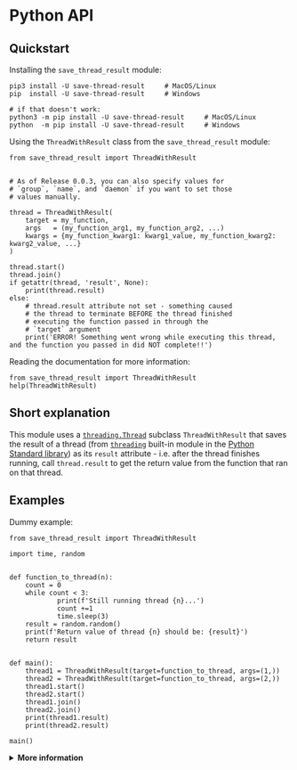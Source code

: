 # Python API

## Quickstart

Installing the `save_thread_result` module:
```
pip3 install -U save-thread-result     # MacOS/Linux
pip  install -U save-thread-result     # Windows

# if that doesn't work:
python3 -m pip install -U save-thread-result     # MacOS/Linux
python  -m pip install -U save-thread-result     # Windows
```

Using the `ThreadWithResult` class from the `save_thread_result` module:
```
from save_thread_result import ThreadWithResult


# As of Release 0.0.3, you can also specify values for
# `group`, `name`, and `daemon` if you want to set those
# values manually.

thread = ThreadWithResult(
    target = my_function,
    args   = (my_function_arg1, my_function_arg2, ...)
    kwargs = {my_function_kwarg1: kwarg1_value, my_function_kwarg2: kwarg2_value, ...}
)

thread.start()
thread.join()
if getattr(thread, 'result', None):
    print(thread.result)
else:
    # thread.result attribute not set - something caused
    # the thread to terminate BEFORE the thread finished
    # executing the function passed in through the
    # `target` argument
    print('ERROR! Something went wrong while executing this thread, and the function you passed in did NOT complete!!')
```

Reading the documentation for more information:
```
from save_thread_result import ThreadWithResult
help(ThreadWithResult)
```

## Short explanation

This module uses a [`threading.Thread`](https://docs.python.org/3/library/threading.html#threading.Thread) subclass `ThreadWithResult` that saves the result of a thread (from [`threading`](https://docs.python.org/3/library/threading.html) built-in module in the [Python Standard library](https://docs.python.org/3/library/index.html)) as its `result` attribute - i.e. after the thread finishes running, call `thread.result` to get the return value from the function that ran on that thread.

## Examples

Dummy example:
```
from save_thread_result import ThreadWithResult

import time, random


def function_to_thread(n):
    count = 0
    while count < 3:
            print(f'Still running thread {n}...')
            count +=1
            time.sleep(3)
    result = random.random()
    print(f'Return value of thread {n} should be: {result}')
    return result


def main():
    thread1 = ThreadWithResult(target=function_to_thread, args=(1,))
    thread2 = ThreadWithResult(target=function_to_thread, args=(2,))
    thread1.start()
    thread2.start()
    thread1.join()
    thread2.join()
    print(thread1.result)
    print(thread2.result)

main()
```

<details>
  <summary><b>More information</b></summary>

  <details>
    <summary><b>Sources I looked at before creating the custom class</b></summary>

  - [Return value from thread](https://stackoverflow.com/questions/1886090/return-value-from-thread)
  - [Threading in python: retrieve return value when using target= [duplicate]](https://stackoverflow.com/questions/2577233/threading-in-python-retrieve-return-value-when-using-target)
  - [How to get the return value from a thread in python?](https://stackoverflow.com/questions/6893968/how-to-get-the-return-value-from-a-thread-in-python)
  - [Using Python Threading and Returning Multiple Results (Tutorial)](https://www.shanelynn.ie/using-python-threading-for-multiple-results-queue/)
  - [How to get the return value from a thread using python](https://www.edureka.co/community/31966/how-to-get-the-return-value-from-a-thread-using-python)
  - [How to manage python threads results?](https://stackoverflow.com/questions/3239617/how-to-manage-python-threads-results#3239815)
  - [How to obtain the results from a pool of threads in python?](https://stackoverflow.com/questions/26104512/how-to-obtain-the-results-from-a-pool-of-threads-in-python)
  - [Google search](https://www.google.com/search?hl=en&q=python%20save%20thread%20result)
  </details>
</details>
